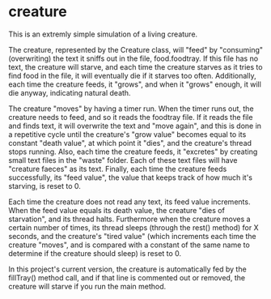 creature
========

This is an extremly simple simulation of a living creature. 

The creature, represented by the Creature class, will "feed" by "consuming" (overwriting) the text it sniffs out
in the file, food.foodtray.  If this file has no text, the creature will starve, and each time the creature starves
as it tries to find food in the file, it will eventually die if it starves too often.  Additionally, each time the 
creature feeds, it "grows", and when it "grows" enough, it will die anyway, indicating natural death.

The creature "moves" by having a timer run.  When the timer runs out, the creature needs to feed, and so it reads the 
foodtray file.  If it reads the file and finds text, it will overwrite the text and "move again", and this is done in
a repetitive cycle until the creature's "grow value" becomes equal to its constant "death value", at which point it "dies",
and the creature's thread stops running. Also, each time the creature feeds, it "excretes" by creating small text files
in the "waste" folder. Each of these text files will have "creature faeces" as its text.  Finally, each time the creature 
feeds successfully, its "feed value", the value that keeps track of how much it's starving, is reset to 0.

Each time the creature does not read any text, its feed value increments.  When the feed value equals its death value, the
creature "dies of starvation", and its thread halts. Furthermore when the creature moves a certain number of times, its 
thread sleeps (through the rest() method) for X seconds, and the creature's "tired value" (which increments each time
the creature "moves", and is compared with a constant of the same name to determine if the creature should sleep) is
reset to 0.

In this project's current version, the creature is automatically fed by the fillTray() method call, and if that line
is commented out or removed, the creature will starve if you run the main method.  
